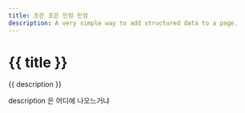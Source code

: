 ```yaml
---
title: 조은 조은 민정 민정
description: A very simple way to add structured data to a page.
---
```

<h1> {{ title }} </h1>
<p> {{ description }} </p>
description 은 어디에 나오느거냐
